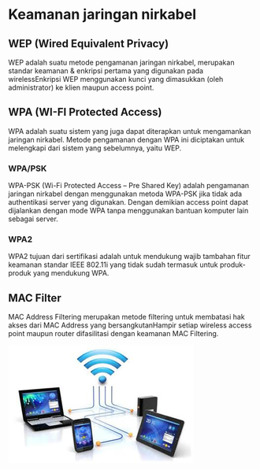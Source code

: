 # Keamanan jaringan nirkabel


## WEP (Wired Equivalent Privacy)
WEP adalah suatu metode pengamanan jaringan nirkabel, merupakan standar keamanan & enkripsi pertama yang digunakan pada wirelessEnkripsi WEP menggunakan kunci yang dimasukkan (oleh administrator) ke klien maupun access point.


## WPA (WI-FI Protected Access)
WPA adalah suatu sistem yang juga dapat diterapkan untuk mengamankan jaringan nirkabel. Metode pengamanan dengan WPA ini diciptakan untuk melengkapi dari sistem yang sebelumnya, yaitu WEP. 

### WPA/PSK
WPA-PSK (Wi-Fi Protected Access – Pre Shared Key) adalah pengamanan jaringan nirkabel dengan menggunakan metoda WPA-PSK jika tidak ada authentikasi server yang digunakan. Dengan demikian access point dapat dijalankan dengan mode WPA tanpa menggunakan bantuan komputer lain sebagai server.

### WPA2
WPA2 tujuan dari sertifikasi adalah untuk mendukung wajib tambahan fitur keamanan standar IEEE 802.11i yang tidak sudah termasuk untuk produk-produk yang mendukung WPA.


## MAC Filter
MAC Address Filtering merupakan metode filtering untuk membatasi hak akses dari MAC Address yang bersangkutanHampir setiap wireless access point maupun router difasilitasi dengan keamanan MAC Filtering. 


![Image](images.jpeg)
